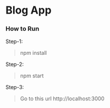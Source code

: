 # Blog App

### How to Run

Step-1: 
> npm install


Step-2: 
> npm start


Step-3: 
> Go to this url http://localhost:3000
